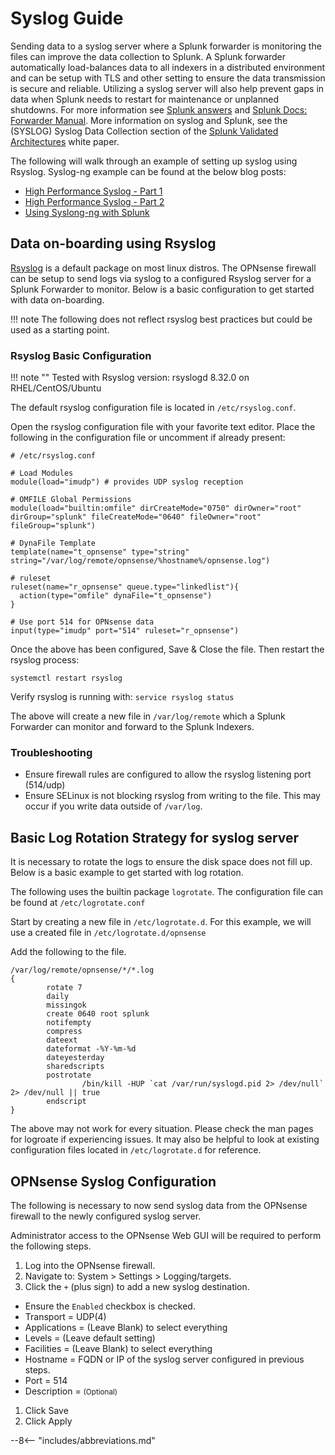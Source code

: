 # Syslog Guide

Sending data to a syslog server where a Splunk forwarder is monitoring the files can improve the data collection to Splunk. A Splunk forwarder automatically load-balances data to all indexers in a distributed environment and can be setup with TLS and other setting to ensure the data transmission is secure and reliable. Utilizing a syslog server will also help prevent gaps in data when Splunk needs to restart for maintenance or unplanned shutdowns. For more information see [Splunk answers](https://community.splunk.com/t5/Getting-Data-In/universal-forwarder-vs-dedicated-rsyslog-syslog-ng-servers-to/td-p/54911) and [Splunk Docs: Forwarder Manual](https://docs.splunk.com/Documentation/Forwarder/latest/Forwarder/Abouttheuniversalforwarder). More information on syslog and Splunk, see the (SYSLOG) Syslog Data Collection section of the [Splunk Validated Architectures](https://www.splunk.com/pdfs/technical-briefs/splunk-validated-architectures.pdf) white paper.

The following will walk through an example of setting up syslog using Rsyslog. Syslog-ng example can be found at the below blog posts:

* [High Performance Syslog - Part 1](https://www.splunk.com/en_us/blog/tips-and-tricks/high-performance-syslogging-for-splunk-using-syslog-ng-part-1.html)
* [High Performance Syslog - Part 2](https://www.splunk.com/en_us/blog/tips-and-tricks/high-performance-syslogging-for-splunk-using-syslog-ng-part-2.html)
* [Using Syslong-ng with Splunk](https://www.splunk.com/en_us/blog/tips-and-tricks/using-syslog-ng-with-splunk.html)

## Data on-boarding using Rsyslog

[Rsyslog](https://www.rsyslog.com) is a default package on most linux distros. The OPNsense firewall can be setup to send logs via syslog to a configured Rsyslog server for a Splunk Forwarder to monitor. Below is a basic configuration to get started with data on-boarding. 

!!! note
    The following does not reflect rsyslog best practices but could be used as a starting point.

### Rsyslog Basic Configuration

!!! note ""
    Tested with Rsyslog version: rsyslogd 8.32.0 on RHEL/CentOS/Ubuntu

The default rsyslog configuration file is located in `/etc/rsyslog.conf`.

Open the rsyslog configuration file with your favorite text editor. Place the following in the configuration file or uncomment if already present:

```shell
# /etc/rsyslog.conf

# Load Modules
module(load="imudp") # provides UDP syslog reception

# OMFILE Global Permissions
module(load="builtin:omfile" dirCreateMode="0750" dirOwner="root" dirGroup="splunk" fileCreateMode="0640" fileOwner="root" fileGroup="splunk")

# DynaFile Template
template(name="t_opnsense" type="string" string="/var/log/remote/opnsense/%hostname%/opnsense.log")

# ruleset
ruleset(name="r_opnsense" queue.type="linkedlist"){
  action(type="omfile" dynaFile="t_opnsense")
}

# Use port 514 for OPNsense data
input(type="imudp" port="514" ruleset="r_opnsense")
```

Once the above has been configured, Save & Close the file. Then restart the rsyslog process:

`systemctl restart rsyslog`

Verify rsyslog is running with: `service rsyslog status`

The above will create a new file in `/var/log/remote` which a Splunk Forwarder can monitor and forward to the Splunk Indexers.

### Troubleshooting

- Ensure firewall rules are configured to allow the rsyslog listening port (514/udp)
- Ensure SELinux is not blocking rsyslog from writing to the file. This may occur if you write data outside of `/var/log`.

## Basic Log Rotation Strategy for syslog server

It is necessary to rotate the logs to ensure the disk space does not fill up. Below is a basic example to get started with log rotation.

The following uses the builtin package `logrotate`. The configuration file can be found at `/etc/logrotate.conf`

Start by creating a new file in `/etc/logrotate.d`. For this example, we will use a created file in `/etc/logrotate.d/opnsense`

Add the following to the file.

```SHELL
/var/log/remote/opnsense/*/*.log
{
        rotate 7
        daily
        missingok
        create 0640 root splunk
        notifempty
        compress
        dateext
        dateformat -%Y-%m-%d
        dateyesterday
        sharedscripts
        postrotate
                /bin/kill -HUP `cat /var/run/syslogd.pid 2> /dev/null` 2> /dev/null || true
        endscript
}
```

The above may not work for every situation. Please check the man pages for logroate if experiencing issues. It may also be helpful to look at existing configuration files located in `/etc/logrotate.d` for reference.

## OPNsense Syslog Configuration

The following is necessary to now send syslog data from the OPNsense firewall to the newly configured syslog server.

Administrator access to the OPNsense Web GUI will be required to perform the following steps.

1. Log into the OPNsense firewall.
1. Navigate to: System > Settings > Logging/targets.
1. Click the `+` (plus sign) to add a new syslog destination.
  - Ensure the `Enabled` checkbox is checked.
  - Transport = UDP(4)
  - Applications = (Leave Blank) to select everything
  - Levels = (Leave default setting)
  - Facilities = (Leave Blank) to select everything
  - Hostname = FQDN or IP of the syslog server configured in previous steps.
  - Port = 514
  - Description = <small>(Optional)</small>
1. Click Save
1. Click Apply

--8<-- "includes/abbreviations.md"